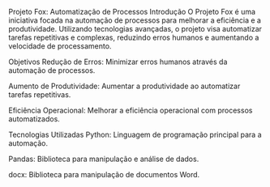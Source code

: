 Projeto Fox: Automatização de Processos
Introdução
O Projeto Fox é uma iniciativa focada na automação de processos para melhorar a eficiência e a produtividade. Utilizando tecnologias avançadas, o projeto visa automatizar tarefas repetitivas e complexas, reduzindo erros humanos e aumentando a velocidade de processamento.

Objetivos
Redução de Erros: Minimizar erros humanos através da automação de processos.

Aumento de Produtividade: Aumentar a produtividade ao automatizar tarefas repetitivas.

Eficiência Operacional: Melhorar a eficiência operacional com processos automatizados.

Tecnologias Utilizadas
Python: Linguagem de programação principal para a automação.

Pandas: Biblioteca para manipulação e análise de dados.

docx: Biblioteca para manipulação de documentos Word.
